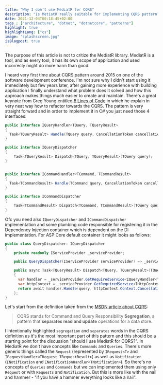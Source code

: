 ```yaml
---
title: "Why I don't use MediatR for CQRS"
description: "Is MetiatR really suitable for implementing CQRS pattern?"
date: 2021-12-04T00:18:45+02:00
tags : ["architecture", "dotnet", "dotnetcore", "patterns"]
highlight: true
highlightLang: ["cs"]
image: "splashscreen.jpg"
isBlogpost: true
---
```


The purpose of this article is not to critize the MediatR library. MediatR is a tool, and as every tool, it has its own scope of application and used incorrecly might do more harm than good.

I heard very first time about CQRS pattern around 2015 on one of the software development conference. I'm not sure why I didn't start using it immediately but few years later, after gaining more experience with building application I finally understand what problem does it solved and how this approach makes things much easier to create and maintain.
There's a great keynote from Greg Young entitled [8 Lines of Code](https://www.infoq.com/presentations/8-lines-code-refactoring/) in which he explain in very neat way how to refactor towards the CQRS. The pattern is very straight forward and in order to implement it in C# you just need those 4 interfaces:


```cs
public interface IQueryHandler<TQuery, TQueryResult>
{
  Task<TQueryResult> Handle(TQuery query, CancellationToken cancellationToken);
}

public interface IQueryDispatcher
{
    Task<TQueryResult> Dispatch<TQuery, TQueryResult>(TQuery query);
}


public interface ICommandHandler<TCommand, TCommandResult>
{
  Task<TCommandResult> Handle(TCommand query, CancellationToken cancellationToken);
}

public interface ICommandDispatcher
{
    Task<TCommandResult> Dispatch<TCommand, TCommandResult>(TQuery query);
}

```


Ofc you need also `IQueryDispatcher` and `ICommandDispatcher` implementation and some plumbing code responsible for registering it in the Dependency Injection container which is dependent on the DI implementation. For ASP Core default container it might looks as follows:


```cs
public class QueryDispatcher: IQueryDispatcher
{
    private readonly IServiceProvider _serviceProvider;

    public QueryDispatcher(IServiceProvider serviceProvider) => _serviceProvider = serviceProvider;

    public async Task<TQueryResult> Dispatch<TQuery, TQueryResult>(TQuery query)
    {
      var handler = _serviceProvider.GetRequiredService<IQueryHandler<TQuery, TQueryResult>>();
      var httpContext = _serviceProvider.GetRequiredService<IHttpContextAccessor>
      return await handler.Handle(query, httpContext.Context.CancellationToken);
    };
}

```

Let's start from the definition taken from the [MSDN article about CQRS](https://docs.microsoft.com/en-us/azure/architecture/patterns/cqrs):

> CQRS stands for Command and Query Responsibility __Segregation__, a pattern that __separates read and update__ operations for a data store.

I intentionally highlighted `segregation` and `separates` words in the CQRS definition as it's the most important part of this pattern and this should be a starting point for the discussion "should I use MediatR for CQRS?". In MediatR we don't have concepts like `Commands` and `Queries`. There's more generic things called the `Request` (represented by `IRequest<T>` and `IRequestHandler<TRequest TRequestResult>`)  as well as `Notification` (`INotification` and `INotificationHandler<TNotification>`). So there's no concepts of `Queries` and `Commands` but we can implemented them using only `Request` or with `Requests` and `Notification`. But this is more like with the nail and hammer - "if you have a hammer everything looks like a nail".